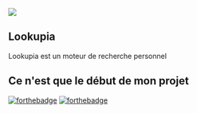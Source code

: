<img src="https://lookupia.tomgammeur.repl.co/image-removebg-preview.png"></a>
## Lookupia
Lookupia est un moteur de recherche personnel

## Ce n'est que le début de mon projet

[![forthebadge](https://forthebadge.com/images/badges/uses-html.svg)](https://forthebadge.com)
[![forthebadge](https://forthebadge.com/images/badges/uses-js.svg)](https://forthebadge.com)
